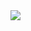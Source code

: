 

<img src='https://opencollective.com/redis-modules-sdk/contributors.svg?width=890' target='_blank' />